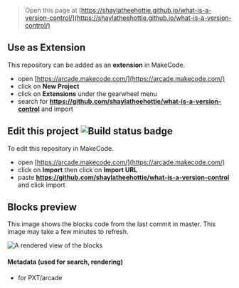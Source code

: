  


> Open this page at [https://shaylatheehottie.github.io/what-is-a-version-control/](https://shaylatheehottie.github.io/what-is-a-version-control/)

## Use as Extension

This repository can be added as an **extension** in MakeCode.

* open [https://arcade.makecode.com/](https://arcade.makecode.com/)
* click on **New Project**
* click on **Extensions** under the gearwheel menu
* search for **https://github.com/shaylatheehottie/what-is-a-version-control** and import

## Edit this project ![Build status badge](https://github.com/shaylatheehottie/what-is-a-version-control/workflows/MakeCode/badge.svg)

To edit this repository in MakeCode.

* open [https://arcade.makecode.com/](https://arcade.makecode.com/)
* click on **Import** then click on **Import URL**
* paste **https://github.com/shaylatheehottie/what-is-a-version-control** and click import

## Blocks preview

This image shows the blocks code from the last commit in master.
This image may take a few minutes to refresh.

![A rendered view of the blocks](https://github.com/shaylatheehottie/what-is-a-version-control/raw/master/.github/makecode/blocks.png)

#### Metadata (used for search, rendering)

* for PXT/arcade
<script src="https://makecode.com/gh-pages-embed.js"></script><script>makeCodeRender("{{ site.makecode.home_url }}", "{{ site.github.owner_name }}/{{ site.github.repository_name }}");</script>
